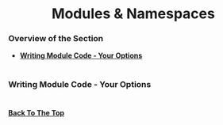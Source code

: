 <h1 align="center">Modules & Namespaces</h1>

### Overview of the Section
* **[Writing Module Code - Your Options](#options)**


#
### <a name="options">Writing Module Code - Your Options</a>

#
**[Back To The Top](#Overview-of-the-Section)**

